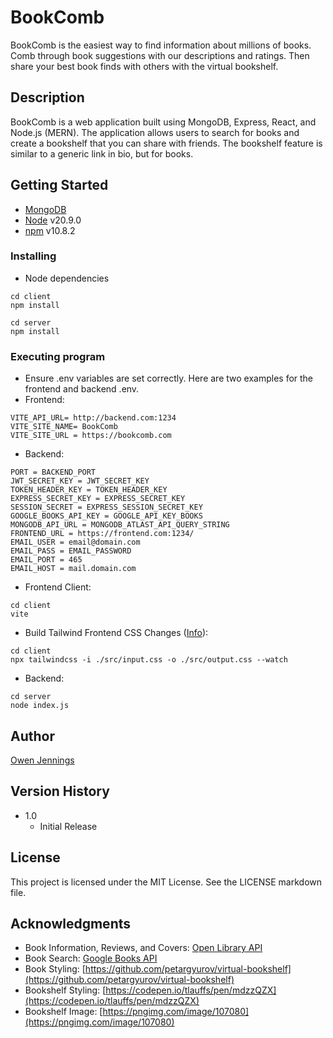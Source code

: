 # BookComb

BookComb is the easiest way to find information about millions of books. Comb through book suggestions with our descriptions and ratings. Then share your best book finds with others with the virtual bookshelf.

## Description

BookComb is a web application built using MongoDB, Express, React, and Node.js (MERN). The application allows users to search for books and create a bookshelf that you can share with friends. The bookshelf feature is similar to a generic link in bio, but for books.

## Getting Started
- [MongoDB](https://www.mongodb.com/)
- [Node](https://nodejs.org/en/download/) v20.9.0
- [npm](https://nodejs.org/en/download/package-manager/) v10.8.2

### Installing

* Node dependencies
```
cd client
npm install
```
```
cd server
npm install
```

### Executing program

* Ensure .env variables are set correctly. Here are two examples for the frontend and backend .env.
* Frontend:
```
VITE_API_URL= http://backend.com:1234
VITE_SITE_NAME= BookComb
VITE_SITE_URL = https://bookcomb.com
```
* Backend:
```
PORT = BACKEND_PORT
JWT_SECRET_KEY = JWT_SECRET_KEY
TOKEN_HEADER_KEY = TOKEN_HEADER_KEY
EXPRESS_SECRET_KEY = EXPRESS_SECRET_KEY
SESSION_SECRET = EXPRESS_SESSION_SECRET_KEY
GOOGLE_BOOKS_API_KEY = GOOGLE_API_KEY_BOOKS
MONGODB_API_URL = MONGODB_ATLAST_API_QUERY_STRING
FRONTEND_URL = https://frontend.com:1234/
EMAIL_USER = email@domain.com
EMAIL_PASS = EMAIL_PASSWORD
EMAIL_PORT = 465
EMAIL_HOST = mail.domain.com
```

* Frontend Client:
```
cd client
vite
```
* Build Tailwind Frontend CSS Changes ([Info](https://tailwindcss.com/docs/installation)):
```
cd client
npx tailwindcss -i ./src/input.css -o ./src/output.css --watch
```
* Backend:
```
cd server
node index.js
```

## Author

[Owen Jennings](https://otj.rocks/)

## Version History

* 1.0
    * Initial Release

## License

This project is licensed under the MIT License. See the LICENSE markdown file.

## Acknowledgments

*   Book Information, Reviews, and Covers: [Open Library API](https://openlibrary.org/dev/docs/api/covers)
*   Book Search: [Google Books API](https://developers.google.com/books/docs/overview)
*   Book Styling: [https://github.com/petargyurov/virtual-bookshelf](https://github.com/petargyurov/virtual-bookshelf)
*   Bookshelf Styling: [https://codepen.io/tlauffs/pen/mdzzQZX](https://codepen.io/tlauffs/pen/mdzzQZX)
*   Bookshelf Image: [https://pngimg.com/image/107080](https://pngimg.com/image/107080)
